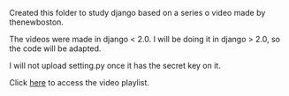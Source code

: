 Created this folder to study django based on a series o video made by thenewboston.

The videos were made in django < 2.0. I will be doing it in django > 2.0, so the code will be adapted.

I will not upload setting.py once it has the secret key on it.

Click [here](https://www.youtube.com/watch?v=CHjXtRrhqxc&list=PL6gx4Cwl9DGBlmzzFcLgDhKTTfNLfX1IK&index=2) to access the video playlist.